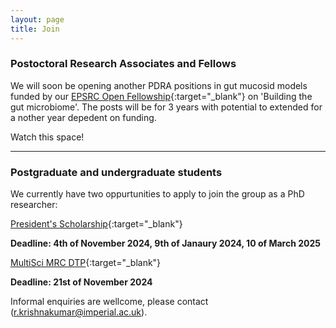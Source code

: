 ```yaml
---
layout: page
title: Join
---
```


### Postoctoral Research Associates and Fellows

We will soon be opening another PDRA positions in gut mucosid models funded by our [EPSRC Open Fellowship](https://gow.epsrc.ukri.org/NGBOViewGrant.aspx?GrantRef=EP/X010961/1){:target="_blank"} on 'Building the gut microbiome'. The posts will be for 3 years with potential to extended for a nother year depedent on funding.

Watch this space!

***

### Postgraduate and undergraduate students 

We currently have two oppurtunities to apply to join the group as a PhD researcher:

[President's Scholarship](https://www.imperial.ac.uk/study/fees-and-funding/postgraduate-doctoral/grants-scholarships/presidents-phd/){:target="_blank"}

**Deadline: 4th of November 2024, 9th of Janaury 2024, 10 of March 2025**

[MultiSci MRC DTP](https://www.imperial.ac.uk/multisci-mrc-dtp/){:target="_blank"}

**Deadline: 21st of November 2024**

Informal enquiries are wellcome, please contact (<r.krishnakumar@imperial.ac.uk>).
